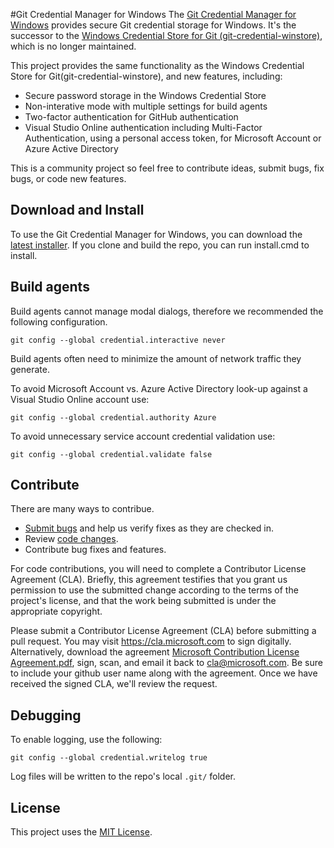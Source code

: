 #Git Credential Manager for Windows
The [Git Credential Manager for Windows](https://github.com/Microsoft/Git-Credential-Manager-for-Windows) provides secure Git credential storage for Windows. It's the successor to the [Windows Credential Store for Git  (git-credential-winstore)](https://gitcredentialstore.codeplex.com/), which is no longer maintained.

This project provides the same functionality as the Windows Credential Store for
Git(git-credential-winstore), and new features, including:

 * Secure password storage in the Windows Credential Store
 * Non-interative mode with multiple settings for build agents
 * Two-factor authentication for GitHub authentication
 * Visual Studio Online authentication including Multi-Factor Authentication,
   using a personal access token, for Microsoft Account or Azure Active Directory

This is a community project so feel free to contribute ideas, submit bugs, fix bugs, or code new features.

## Download and Install
To use the Git Credential Manager for Windows, you can download the [latest installer](https://github.com/Microsoft/Git-Credential-Manager-for-Windows/releases). If you clone and build the repo, you can run install.cmd to install.

## Build agents
Build agents cannot manage modal dialogs, therefore we recommended the following configuration.
```
git config --global credential.interactive never
```

Build agents often need to minimize the amount of network traffic they generate. 

To avoid Microsoft Account vs. Azure Active Directory look-up against a Visual Studio Online account use: 
```
git config --global credential.authority Azure
```

To avoid unnecessary service account credential validation use: 
```
git config --global credential.validate false
```

## Contribute
There are many ways to contribue.
* [Submit bugs](https://github.com/Microsoft/Git-Credential-Manager-for-Windows/issues) and help us verify fixes as they are checked in.
* Review [code changes](https://github.com/Microsoft/Git-Credential-Manager-for-Windows/pulls).
* Contribute bug fixes and features.

For code contributions, you will need to complete a Contributor License Agreement (CLA). Briefly, this agreement testifies that you grant us permission to use the submitted change according to the terms of the project's license, and that the work being submitted is under the appropriate copyright.

Please submit a Contributor License Agreement (CLA) before submitting a pull request. You may visit https://cla.microsoft.com to sign digitally. Alternatively, download the agreement [Microsoft Contribution License Agreement.pdf](https://cla.microsoft.com/cladoc/microsoft-contribution-license-agreement.pdf), sign, scan, and email it back to <cla@microsoft.com>. Be sure to include your github user name along with the agreement. Once we have received the signed CLA, we'll review the request.

## Debugging
To enable logging, use the following:
```
git config --global credential.writelog true
```

Log files will be written to the repo's local `.git/` folder.

## License
This project uses the [MIT License](https://github.com/Microsoft/Git-Credential-Manager-for-Windows/blob/master/LICENSE.txt).

